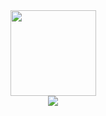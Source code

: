 
<!-- <div align="center"> <img height="137px" src="https://github-readme-stats.vercel.app/api?username=princepride&show_icons=true&theme=transparent"/></div>
<div align="center"> <img src="https://github-readme-stats.vercel.app/api/top-langs/?username=princepride" /> </div> -->
<div align="center"> <img height="137px" src="https://github-readme-activity-graph.vercel.app/graph?username=princepride&theme=react-dark"/></div>
<div align="center"> <img src="https://github-readme-streak-stats.herokuapp.com/?user=princepride" /> </div>
